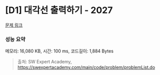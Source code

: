 # [D1] 대각선 출력하기 - 2027 

[문제 링크](https://swexpertacademy.com/main/code/problem/problemDetail.do?contestProbId=AV5QFuZ6As0DFAUq) 

### 성능 요약

메모리: 16,080 KB, 시간: 100 ms, 코드길이: 1,884 Bytes



> 출처: SW Expert Academy, https://swexpertacademy.com/main/code/problem/problemList.do
